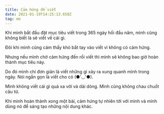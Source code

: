 ```yaml
---
title: Cảm hứng để viết
date: 2021-01-19T14:25:13.658Z
tag: me
---
```

Khi mình bắt đầu đặt mục tiêu viết trong 365 ngày hồi đầu năm, mình cũng không biết là sẽ viết về cái gì.

Đôi khi mình cũng cảm thấy khó bắt tay vào viết vì không có cảm hứng.

Nhưng nếu mình chờ cảm hứng đến rồi viết thì mình sẽ không bao giờ hoàn thành mục tiêu này.

Do đó mình chỉ đơn giản là viết những gì xảy ra xung quanh mình trong ngày. Nói ngắn gọn là viết cho có (●'◡'●). 

Mình không viết cái gì quá xa vời và dài dòng. Mình cũng không chau chuốt câu từ.

Khi mình hoàn thành xong một bài, cảm hứng tự nhiên tới với mình và mình dùng nó để sáng tạo những nội dung khác.